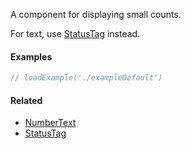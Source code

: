 A component for displaying small counts.

For text, use [StatusTag](#!/StatusTag) instead.

#### Examples

```jsx
// loadExample('./exampleDefault')
```

#### Related

- [NumberText](#!/NumberText)
- [StatusTag](#!/StatusTag)
